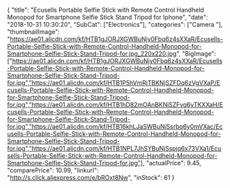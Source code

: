 {
	"title": "Ecusells Portable Selfie Stick with Remote Control Handheld Monopod for Smartphone Selfie Stick Stand Tripod for Iphone",
	"date": "2018-10-31 10:30:20",
	"SubCat": ["Electronics"],
	"categories": ["Camera "],
	"thumbnailImage": "https://ae01.alicdn.com/kf/HTB1gJORJXGWBuNjy0Fbq6z4sXXaR/Ecusells-Portable-Selfie-Stick-with-Remote-Control-Handheld-Monopod-for-Smartphone-Selfie-Stick-Stand-Tripod-for.jpg_220x220.jpg",
	"BigImage": ["https://ae01.alicdn.com/kf/HTB1gJORJXGWBuNjy0Fbq6z4sXXaR/Ecusells-Portable-Selfie-Stick-with-Remote-Control-Handheld-Monopod-for-Smartphone-Selfie-Stick-Stand-Tripod-for.jpg","https://ae01.alicdn.com/kf/HTB1P5hVmRjTBKNjSZFDq6zVgVXaP/Ecusells-Portable-Selfie-Stick-with-Remote-Control-Handheld-Monopod-for-Smartphone-Selfie-Stick-Stand-Tripod-for.jpg","https://ae01.alicdn.com/kf/HTB1hD82mOAnBKNjSZFvq6yTKXXaH/Ecusells-Portable-Selfie-Stick-with-Remote-Control-Handheld-Monopod-for-Smartphone-Selfie-Stick-Stand-Tripod-for.jpg","https://ae01.alicdn.com/kf/HTB16khLJaSWBuNjSsrbq6y0mVXac/Ecusells-Portable-Selfie-Stick-with-Remote-Control-Handheld-Monopod-for-Smartphone-Selfie-Stick-Stand-Tripod-for.jpg","https://ae01.alicdn.com/kf/HTB1NPL7JhSYBuNjSspjq6x73VXa1/Ecusells-Portable-Selfie-Stick-with-Remote-Control-Handheld-Monopod-for-Smartphone-Selfie-Stick-Stand-Tripod-for.jpg"],
	"actualPrice": 9.45,
	"comparePrice": 10.99,
	"linkurl": "http://s.click.aliexpress.com/e/bROxt8Nw",
	"inStock": 61
}
